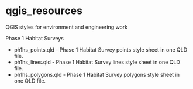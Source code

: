 # qgis_resources
QGIS styles for environment and engineering work

Phase 1 Habitat Surveys
- ph1hs_points.qld - Phase 1 Habitat Survey points style sheet in one QLD file.  
- ph1hs_lines.qld - Phase 1 Habitat Survey lines style sheet in one QLD file.
- ph1hs_polygons.qld - Phase 1 Habitat Survey polygons style sheet in one QLD file. 
